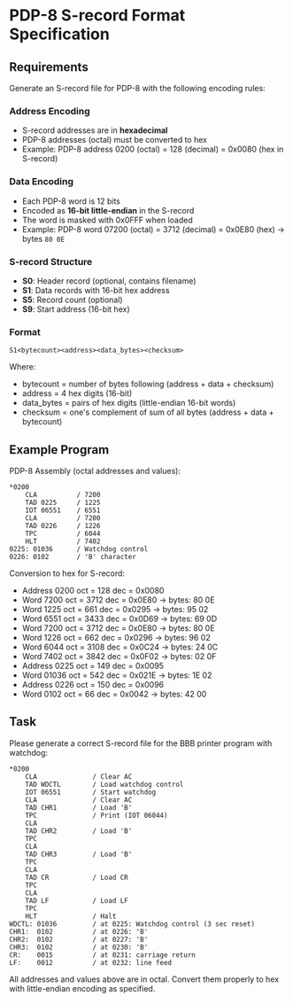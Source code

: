 # PDP-8 S-record Format Specification

## Requirements

Generate an S-record file for PDP-8 with the following encoding rules:

### Address Encoding
- S-record addresses are in **hexadecimal**
- PDP-8 addresses (octal) must be converted to hex
- Example: PDP-8 address 0200 (octal) = 128 (decimal) = 0x0080 (hex in S-record)

### Data Encoding  
- Each PDP-8 word is 12 bits
- Encoded as **16-bit little-endian** in the S-record
- The word is masked with 0x0FFF when loaded
- Example: PDP-8 word 07200 (octal) = 3712 (decimal) = 0x0E80 (hex) → bytes `80 0E`

### S-record Structure
- **S0**: Header record (optional, contains filename)
- **S1**: Data records with 16-bit hex address
- **S5**: Record count (optional)
- **S9**: Start address (16-bit hex)

### Format
```
S1<bytecount><address><data_bytes><checksum>
```

Where:
- bytecount = number of bytes following (address + data + checksum)
- address = 4 hex digits (16-bit)
- data_bytes = pairs of hex digits (little-endian 16-bit words)
- checksum = one's complement of sum of all bytes (address + data + bytecount)

## Example Program

PDP-8 Assembly (octal addresses and values):
```
*0200
    CLA          / 7200
    TAD 0225     / 1225  
    IOT 06551    / 6551
    CLA          / 7200
    TAD 0226     / 1226
    TPC          / 6044
    HLT          / 7402
0225: 01036      / Watchdog control
0226: 0102       / 'B' character
```

Conversion to hex for S-record:
- Address 0200 oct = 128 dec = 0x0080
- Word 7200 oct = 3712 dec = 0x0E80 → bytes: 80 0E
- Word 1225 oct = 661 dec = 0x0295 → bytes: 95 02
- Word 6551 oct = 3433 dec = 0x0D69 → bytes: 69 0D
- Word 7200 oct = 3712 dec = 0x0E80 → bytes: 80 0E
- Word 1226 oct = 662 dec = 0x0296 → bytes: 96 02
- Word 6044 oct = 3108 dec = 0x0C24 → bytes: 24 0C
- Word 7402 oct = 3842 dec = 0x0F02 → bytes: 02 0F
- Address 0225 oct = 149 dec = 0x0095
- Word 01036 oct = 542 dec = 0x021E → bytes: 1E 02
- Address 0226 oct = 150 dec = 0x0096  
- Word 0102 oct = 66 dec = 0x0042 → bytes: 42 00

## Task

Please generate a correct S-record file for the BBB printer program with watchdog:

```assembly
*0200
    CLA              / Clear AC
    TAD WDCTL        / Load watchdog control
    IOT 06551        / Start watchdog
    CLA              / Clear AC
    TAD CHR1         / Load 'B'
    TPC              / Print (IOT 06044)
    CLA
    TAD CHR2         / Load 'B'
    TPC
    CLA
    TAD CHR3         / Load 'B'
    TPC
    CLA
    TAD CR           / Load CR
    TPC
    CLA
    TAD LF           / Load LF
    TPC
    HLT              / Halt
WDCTL: 01036         / at 0225: Watchdog control (3 sec reset)
CHR1:  0102          / at 0226: 'B'
CHR2:  0102          / at 0227: 'B'
CHR3:  0102          / at 0230: 'B'
CR:    0015          / at 0231: carriage return
LF:    0012          / at 0232: line feed
```

All addresses and values above are in octal. Convert them properly to hex with little-endian encoding as specified.